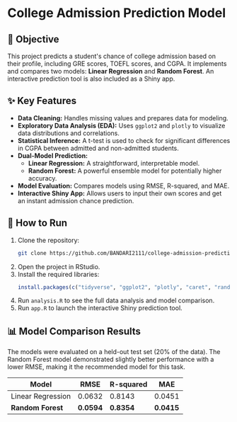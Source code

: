 # College Admission Prediction Model

## 🎯 Objective
This project predicts a student's chance of college admission based on their profile, including GRE scores, TOEFL scores, and CGPA. It implements and compares two models: **Linear Regression** and **Random Forest**. An interactive prediction tool is also included as a Shiny app.

## ✨ Key Features
-   **Data Cleaning:** Handles missing values and prepares data for modeling.
-   **Exploratory Data Analysis (EDA):** Uses `ggplot2` and `plotly` to visualize data distributions and correlations.
-   **Statistical Inference:** A t-test is used to check for significant differences in CGPA between admitted and non-admitted students.
-   **Dual-Model Prediction:**
    -   **Linear Regression:** A straightforward, interpretable model.
    -   **Random Forest:** A powerful ensemble model for potentially higher accuracy.
-   **Model Evaluation:** Compares models using RMSE, R-squared, and MAE.
-   **Interactive Shiny App:** Allows users to input their own scores and get an instant admission chance prediction.

## 🚀 How to Run

1.  Clone the repository:
    ```bash
    git clone https://github.com/BANDARI2111/college-admission-prediction-R.git
    ```
2.  Open the project in RStudio.
3.  Install the required libraries:
    ```R
    install.packages(c("tidyverse", "ggplot2", "plotly", "caret", "randomForest", "shiny"))
    ```
4.  Run `analysis.R` to see the full data analysis and model comparison.
5.  Run `app.R` to launch the interactive Shiny prediction tool.

## 📊 Model Comparison Results

The models were evaluated on a held-out test set (20% of the data). The Random Forest model demonstrated slightly better performance with a lower RMSE, making it the recommended model for this task.

| Model               | RMSE   | R-squared | MAE    |
| ------------------- | ------ | --------- | ------ |
| Linear Regression   | 0.0632 | 0.8143    | 0.0451 |
| **Random Forest** | **0.0594** | **0.8354** | **0.0415** |
